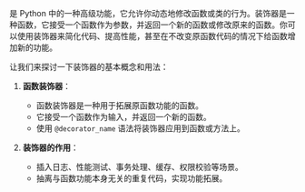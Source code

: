 是 Python 中的一种高级功能，它允许你动态地修改函数或类的行为。装饰器是一种函数，它接受一个函数作为参数，并返回一个新的函数或修改原来的函数。你可以使用装饰器来简化代码、提高性能，甚至在不改变原函数代码的情况下给函数增加新的功能。

让我们来探讨一下装饰器的基本概念和用法：

1. **函数装饰器**：
    
    - 函数装饰器是一种用于拓展原函数功能的函数。
    - 它接受一个函数作为输入，并返回一个新的函数。
    - 使用 `@decorator_name` 语法将装饰器应用到函数或方法上。
2. **装饰器的作用**：
    
    - 插入日志、性能测试、事务处理、缓存、权限校验等场景。
    - 抽离与函数功能本身无关的重复代码，实现功能拓展。


